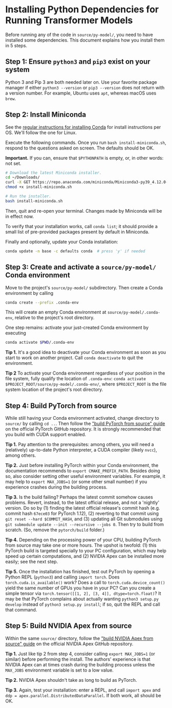 # Installing Python Dependencies for Running Transformer Models

Before running any of the code in `source/py-model/`, you need to have installed some dependencies. This document explains how you install them in 5 steps.

## Step 1: Ensure `python3` and `pip3` exist on your system

Python 3 and Pip 3 are both needed later on. Use your favorite package manager if either `python3 --version` or `pip3 --version` does not return with a version number. For example, Ubuntu uses `apt`, whereas macOS uses `brew`.

## Step 2: Install Miniconda

See the [regular instructions for installing Conda](https://docs.conda.io/projects/conda/en/latest/user-guide/install/index.html#regular-installation) for install instructions per OS. We'll follow the one for Linux.

Execute the following commands. Once you run `bash install-miniconda.sh`, respond to the questions asked on screen. The defaults should be OK.

**Important.** If you can, ensure that `$PYTHONPATH` is empty, or, in other words: not set.

```sh
# Download the latest Miniconda installer.
cd ~/Downloads/
curl -X GET https://repo.anaconda.com/miniconda/Miniconda3-py39_4.12.0-Linux-x86_64.sh --output install-miniconda.sh
chmod +x install-miniconda.sh

# Run the installer.
bash install-miniconda.sh
```

Then, quit and re-open your terminal. Changes made by Miniconda will be in effect now.

To verify that your installation works, call `conda list`; it should provide a small list of pre-provided packages present by default in Miniconda.

Finally and optionally, update your Conda installation:

```sh
conda update -n base -c defaults conda  # press 'y' if needed
```

## Step 3: Create and activate a `source/py-model/` Conda environment

Move to the project's `source/py-model/` subdirectory. Then create a Conda environment by calling

```sh
conda create --prefix .conda-env
```

This will create an empty Conda environment at `source/py-model/.conda-env`, relative to the project's root directory.

One step remains: activate your just-created Conda environment by executing

```sh
conda activate $PWD/.conda-env
```

**Tip 1.** It's a good idea to deactivate your Conda environment as soon as you start to work on another project. Call `conda deactivate` to quit the environment.

**Tip 2** To activate your Conda environment regardless of your position in the file system, fully qualify the location of `.conda-env`: `conda activate $PROJECT_ROOT/source/py-model/.conda-env/`, where `$PROJECT_ROOT` is the file system location of the project's root directory.

## Step 4: Build PyTorch from source

While still having your Conda environment activated, change directory to `source/` by calling `cd ..`. Then follow the ["build PyTorch from source" guide](https://github.com/pytorch/pytorch#from-source) on the official PyTorch GitHub repository. It is strongly recommended that you build with CUDA support enabled.

**Tip 1.** Pay attention to the prerequisites: among others, you will need a (relatively) up-to-date Python interpreter, a CUDA compiler (likely `nvcc`), among others.

**Tip 2.** Just before installing PyTorch within your Conda environment, the documentation recommends to `export CMAKE_PREFIX_PATH`. Besides doing so, also consider setting other useful environment variables. For example, it may help to `export MAX_JOBS=1` (or some other small number) if you experience crashes during the building process.

**Tip 3.** Is the build failing? Perhaps the latest commit somehow causes problems. Revert, instead, to the latest official release, and not a 'nightly' version. Do so by (1) finding the latest official release's commit hash (e.g. commit hash `67ece03` for PyTorch 1.12), (2) reverting to that commit using `git reset --hard $COMMIT_HASH`, and (3) updating all Git submodules using `git submodule update --init --recursive --jobs 0`. Then try to build from scratch. (So, remove the `pytorch/build` folder.)

**Tip 4.** Depending on the processing power of your CPU, building PyTorch from source may take one or more hours. The upshot is twofold: (1) this PyTorch build is targeted specially to your PC configuration, which may help speed up certain computations, and (2) NVIDIA Apex can be installed more easily; see the next step.

**Tip 5.** Once the installation has finished, test out PyTorch by opening a Python REPL (`python3`) and calling `import torch`. Does `torch.cuda.is_available()` work? Does a call to `torch.cuda.device_count()` yield the same number of GPUs you have in your PC? Can you create a simple tensor via `torch.tensor([[1, 2], [3, 4]], dtype=torch.float)`? It may be that PyTorch complains about actually wanting `python3 setup.py develop` instead of `python3 setup.py install`; if so, quit the REPL and call that command.

## Step 5: Build NVIDIA Apex from source

Within the same `source/` directory, follow the ["build NVIDIA Apex from source" guide](https://github.com/NVIDIA/apex#from-source) on the official NVIDIA Apex GitHub repository.

**Tip 1.** Just like tip 2 from step 4, consider calling `export MAX_JOBS=1` (or similar) before performing the install. The authors' experience is that NVIDIA Apex can at times crash during the building process unless the `MAX_JOBS` environment variable is set to a low value.

**Tip 2.** NVIDIA Apex shouldn't take as long to build as PyTorch.

**Tip 3.** Again, test your installation: enter a REPL, and call `import apex` and `ddp = apex.parallel.DistributedDataParallel`. If both work, all should be OK.

